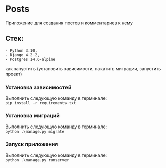 # Posts
Приложение для создания постов и комментариев к нему
## Стек:
    - Python 3.10,
    - Django 4.2.2,
    - Postgres 14.6-alpine
как запустить (установить зависимости, накатить миграции, запустить проект)

### Установка зависимостей

Выполнить следующую команду в терминале:\
`pip install -r requirements.txt`

### Установка миграций

Выполнить следующую команду в терминале:\
`python .\manage.py migrate`

### Запуск приложения

Выполнить следующую команду в терминале:\
`python .\manage.py runserver`
